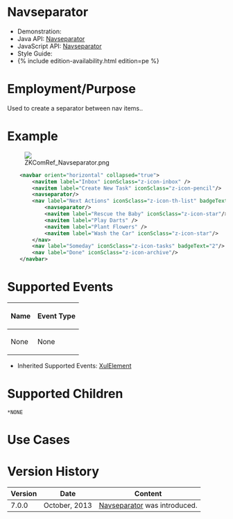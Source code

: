 

# Navseparator

- Demonstration:
- Java API:
  [Navseparator](http://www.zkoss.org/javadoc/latest/zk/org/zkoss/zkmax/zul/Navseparator.html)
- JavaScript API:
  [Navseparator](http://www.zkoss.org/javadoc/latest/jsdoc/zkmax/nav/Navseparator.html)
- Style Guide:
- {% include edition-availability.html edition=pe %}

# Employment/Purpose

Used to create a separator between nav items..

# Example

<figure>
<img src="images/ZKComRef_Navseparator.png
title="ZKComRef_Navseparator.png" />
<figcaption>ZKComRef_Navseparator.png</figcaption>
</figure>

``` xml
    <navbar orient="horizontal" collapsed="true">
        <navitem label="Inbox" iconSclass="z-icon-inbox" />
        <navitem label="Create New Task" iconSclass="z-icon-pencil"/>
        <navseparator/>
        <nav label="Next Actions" iconSclass="z-icon-th-list" badgeText="4">
            <navseparator/>
            <navitem label="Rescue the Baby" iconSclass="z-icon-star"/>
            <navitem label="Play Darts" />
            <navitem label="Plant Flowers" />
            <navitem label="Wash the Car" iconSclass="z-icon-star"/>
        </nav>
        <nav label="Someday" iconSclass="z-icon-tasks" badgeText="2"/>
        <nav label="Done" iconSclass="z-icon-archive"/>
    </navbar>
```

# Supported Events

<table>
<thead>
<tr class="header">
<th><center>
<p>Name</p>
</center></th>
<th><center>
<p>Event Type</p>
</center></th>
</tr>
</thead>
<tbody>
<tr class="odd">
<td><p>None</p></td>
<td><p>None</p></td>
</tr>
</tbody>
</table>

- Inherited Supported Events: [
  XulElement](ZK_Component_Reference/Base_Components/XulElement#Supported_Events)

# Supported Children

`*NONE`

# Use Cases

# Version History



| Version | Date          | Content                                                                                                      |
|---------|---------------|--------------------------------------------------------------------------------------------------------------|
| 7.0.0   | October, 2013 | [Navseparator](http://www.zkoss.org/javadoc/latest/zk/org/zkoss/zkmax/zul/Navseparator.html) was introduced. |


